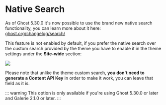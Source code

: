 # Native Search

As of Ghost 5.30.0 it's now possible to use the brand new native search functionality, you can learn more about it here: [ghost.org/changelog/search/](https://ghost.org/changelog/search/)

This feature is not enabled by default, if you prefer the native search over the custom search provided by the theme you have to enable it in the theme settings under the **Site-wide** section:

![](https://res.cloudinary.com/edev/image/upload/v1661973071/galerie/CleanShot_2022-08-31_at_21.10.14.png)

Please note that unlike the theme custom search, **you don't need to generate a Content API Key** in order to make it work, you can leave that field as it is.

::: warning
This option is only available if you're using Ghost 5.30.0 or later and Galerie 2.1.0 or later.
:::
